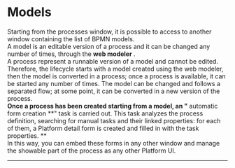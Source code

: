 # Models

Starting from the processes window, it is possible to access to another window containing the list of BPMN models.  
A model is an editable version of a process and it can be changed any number of times, through the  **web modeler** .  
A process represent a runnable version of a model and cannot be edited.  
Therefore, the lifecycle starts with a model created using the web modeler, then the model is converted in a process; once a process is available, it can be started any number of times. The model can be changed and follows a separated flow; at some point, it can be converted in a new version of the process.  
 **Once a process has been created starting from a model, an "** automatic form creation **" task is carried out. This task analyzes the process definition, searching for manual tasks and their linked properties: for each of them, a Platform detail form is created and filled in with the task properties. **  
In this way, you can embed these forms in any other window and manage the showable part of the process as any other Platform UI.

---



